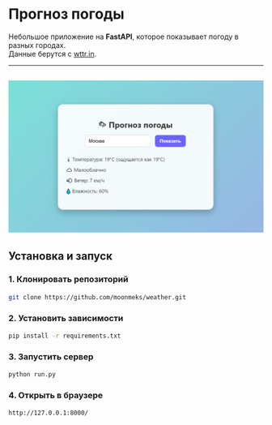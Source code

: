 # Прогноз погоды

Небольшое приложение на **FastAPI**, которое показывает погоду в разных городах.  
Данные берутся с [wttr.in](https://wttr.in).

---
![Image](https://github.com/moonmeks/weather/blob/main/image_weather.png)
---

## Установка и запуск

### 1. Клонировать репозиторий
```bash
git clone https://github.com/moonmeks/weather.git
```
### 2. Установить зависимости
```bash
pip install -r requirements.txt
```
### 3. Запустить сервер
```bash
python run.py
```
### 4. Открыть в браузере
```bash
http://127.0.0.1:8000/
```
